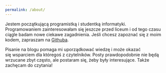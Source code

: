 ```yaml
---
permalink: /about/
---
```


Jestem początkującą programistką i studentką informatyki. Programowaniem zainteresowałam się jeszcze przed liceum i od tego czasu ciągle badam nowe ciekawe zagadnienia. Jeśli chcesz zapoznać się z moim kodem, zapraszam na [Githuba](https://github.com/karo-fox).

Pisanie na blogu pomaga mi uporządkować wiedzę i może okazać się wsparciem dla któregoś z czytelników. Posty prawdopodobnie nie będą wrzucane zbyt często, ale postaram się, żeby były interesujące. Także zachęcam do czytania!
